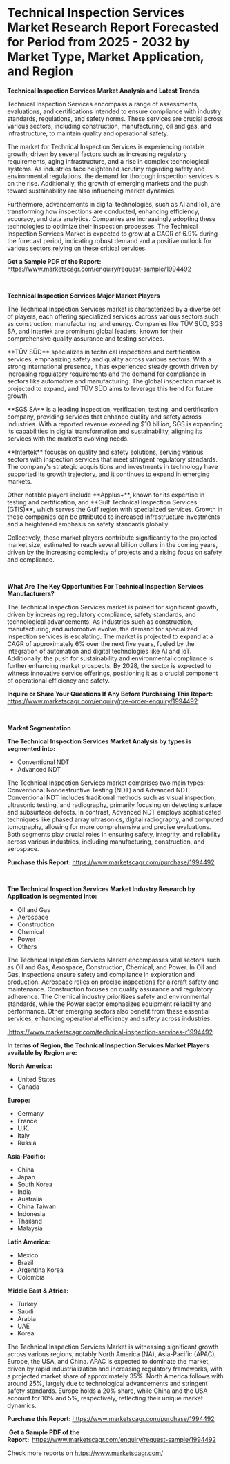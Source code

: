 <p><h1>Technical Inspection Services Market Research Report Forecasted for Period from 2025 -  2032 by Market Type, Market Application, and Region</h1></p><p><strong>Technical Inspection Services Market Analysis and Latest Trends</strong></p>
<p><p>Technical Inspection Services encompass a range of assessments, evaluations, and certifications intended to ensure compliance with industry standards, regulations, and safety norms. These services are crucial across various sectors, including construction, manufacturing, oil and gas, and infrastructure, to maintain quality and operational safety.</p><p>The market for Technical Inspection Services is experiencing notable growth, driven by several factors such as increasing regulatory requirements, aging infrastructure, and a rise in complex technological systems. As industries face heightened scrutiny regarding safety and environmental regulations, the demand for thorough inspection services is on the rise. Additionally, the growth of emerging markets and the push toward sustainability are also influencing market dynamics.</p><p>Furthermore, advancements in digital technologies, such as AI and IoT, are transforming how inspections are conducted, enhancing efficiency, accuracy, and data analytics. Companies are increasingly adopting these technologies to optimize their inspection processes. The Technical Inspection Services Market is expected to grow at a CAGR of 6.9% during the forecast period, indicating robust demand and a positive outlook for various sectors relying on these critical services.</p></p>
<p><strong>Get a Sample PDF of the Report:&nbsp;</strong> <a href="https://www.marketscagr.com/enquiry/request-sample/1994492?utm_campaign=2648&utm_medium=2&utm_source=Github&utm_content=ia&utm_term=10032025&utm_id=technical-inspection-services">https://www.marketscagr.com/enquiry/request-sample/1994492</a></p>
<p>&nbsp;</p>
<p><strong>Technical Inspection Services Major Market Players</strong></p>
<p><p>The Technical Inspection Services market is characterized by a diverse set of players, each offering specialized services across various sectors such as construction, manufacturing, and energy. Companies like TÜV SÜD, SGS SA, and Intertek are prominent global leaders, known for their comprehensive quality assurance and testing services.</p><p>**TÜV SÜD** specializes in technical inspections and certification services, emphasizing safety and quality across various sectors. With a strong international presence, it has experienced steady growth driven by increasing regulatory requirements and the demand for compliance in sectors like automotive and manufacturing. The global inspection market is projected to expand, and TÜV SÜD aims to leverage this trend for future growth.</p><p>**SGS SA** is a leading inspection, verification, testing, and certification company, providing services that enhance quality and safety across industries. With a reported revenue exceeding $10 billion, SGS is expanding its capabilities in digital transformation and sustainability, aligning its services with the market's evolving needs.</p><p>**Intertek** focuses on quality and safety solutions, serving various sectors with inspection services that meet stringent regulatory standards. The company's strategic acquisitions and investments in technology have supported its growth trajectory, and it continues to expand in emerging markets.</p><p>Other notable players include **Applus+**, known for its expertise in testing and certification, and **Gulf Technical Inspection Services (GTIS)**, which serves the Gulf region with specialized services. Growth in these companies can be attributed to increased infrastructure investments and a heightened emphasis on safety standards globally.</p><p>Collectively, these market players contribute significantly to the projected market size, estimated to reach several billion dollars in the coming years, driven by the increasing complexity of projects and a rising focus on safety and compliance.</p></p>
<p>&nbsp;</p>
<p><strong>What Are The Key Opportunities For Technical Inspection Services Manufacturers?</strong></p>
<p><p>The Technical Inspection Services market is poised for significant growth, driven by increasing regulatory compliance, safety standards, and technological advancements. As industries such as construction, manufacturing, and automotive evolve, the demand for specialized inspection services is escalating. The market is projected to expand at a CAGR of approximately 6% over the next five years, fueled by the integration of automation and digital technologies like AI and IoT. Additionally, the push for sustainability and environmental compliance is further enhancing market prospects. By 2028, the sector is expected to witness innovative service offerings, positioning it as a crucial component of operational efficiency and safety.</p></p>
<p><strong>Inquire or Share Your Questions If Any Before Purchasing This Report:</strong> <a href="https://www.marketscagr.com/enquiry/pre-order-enquiry/1994492?utm_campaign=2648&utm_medium=2&utm_source=Github&utm_content=ia&utm_term=10032025&utm_id=technical-inspection-services">https://www.marketscagr.com/enquiry/pre-order-enquiry/1994492</a></p>
<p>&nbsp;</p>
<p><strong>Market Segmentation</strong></p>
<p><strong>The Technical Inspection Services Market Analysis by types is segmented into:</strong></p>
<p><ul><li>Conventional NDT</li><li>Advanced NDT</li></ul></p>
<p><p>The Technical Inspection Services market comprises two main types: Conventional Nondestructive Testing (NDT) and Advanced NDT. Conventional NDT includes traditional methods such as visual inspection, ultrasonic testing, and radiography, primarily focusing on detecting surface and subsurface defects. In contrast, Advanced NDT employs sophisticated techniques like phased array ultrasonics, digital radiography, and computed tomography, allowing for more comprehensive and precise evaluations. Both segments play crucial roles in ensuring safety, integrity, and reliability across various industries, including manufacturing, construction, and aerospace.</p></p>
<p><strong>Purchase this Report:&nbsp;</strong><a href="https://www.marketscagr.com/purchase/1994492?utm_campaign=2648&utm_medium=2&utm_source=Github&utm_content=ia&utm_term=10032025&utm_id=technical-inspection-services">https://www.marketscagr.com/purchase/1994492</a></p>
<p>&nbsp;</p>
<p><strong>The Technical Inspection Services Market Industry Research by Application is segmented into:</strong></p>
<p><ul><li>Oil and Gas</li><li>Aerospace</li><li>Construction</li><li>Chemical</li><li>Power</li><li>Others</li></ul></p>
<p><p>The Technical Inspection Services Market encompasses vital sectors such as Oil and Gas, Aerospace, Construction, Chemical, and Power. In Oil and Gas, inspections ensure safety and compliance in exploration and production. Aerospace relies on precise inspections for aircraft safety and maintenance. Construction focuses on quality assurance and regulatory adherence. The Chemical industry prioritizes safety and environmental standards, while the Power sector emphasizes equipment reliability and performance. Other emerging sectors also benefit from these essential services, enhancing operational efficiency and safety across industries.</p></p>
<p><a href="https://www.marketscagr.com/technical-inspection-services-r1994492?utm_campaign=2648&utm_medium=2&utm_source=Github&utm_content=ia&utm_term=10032025&utm_id=technical-inspection-services">&nbsp;https://www.marketscagr.com/technical-inspection-services-r1994492</a></p>
<p><strong>In terms of Region, the Technical Inspection Services Market Players available by Region are:</strong></p>
<p>
    <p> <strong> North America: </strong>
        <ul>
            <li>United States</li>
            <li>Canada</li>
        </ul>
        </p> 
    <p> <strong> Europe: </strong>
        <ul>
            <li>Germany</li>
            <li>France</li>
            <li>U.K.</li>
            <li>Italy</li>
            <li>Russia</li>
        </ul>
        </p> 
    <p> <strong> Asia-Pacific: </strong>
        <ul>
            <li>China</li>
            <li>Japan</li>
            <li>South Korea</li>
            <li>India</li>
            <li>Australia</li>
            <li>China Taiwan</li>
            <li>Indonesia</li>
            <li>Thailand</li>
            <li>Malaysia</li>
        </ul>
        </p> 
    <p> <strong> Latin America: </strong>
        <ul>
            <li>Mexico</li>
            <li>Brazil</li>
            <li>Argentina Korea</li>
            <li>Colombia</li>
        </ul>
        </p> 
    <p> <strong> Middle East & Africa: </strong>
        <ul>
            <li>Turkey</li>
            <li>Saudi</li>
            <li>Arabia</li>
            <li>UAE</li>
            <li>Korea</li>
        </ul>
    </p>
    </p>
<p><p>The Technical Inspection Services Market is witnessing significant growth across various regions, notably North America (NA), Asia-Pacific (APAC), Europe, the USA, and China. APAC is expected to dominate the market, driven by rapid industrialization and increasing regulatory frameworks, with a projected market share of approximately 35%. North America follows with around 25%, largely due to technological advancements and stringent safety standards. Europe holds a 20% share, while China and the USA account for 10% and 5%, respectively, reflecting their unique market dynamics.</p></p>
<p><strong>Purchase this Report: </strong><a href="https://www.marketscagr.com/purchase/1994492?utm_campaign=2648&utm_medium=2&utm_source=Github&utm_content=ia&utm_term=10032025&utm_id=technical-inspection-services">https://www.marketscagr.com/purchase/1994492</a></p>
<p>&nbsp;<strong>Get a Sample PDF of the Report:&nbsp;&nbsp;</strong><a href="https://www.marketscagr.com/enquiry/request-sample/1994492?utm_campaign=2648&utm_medium=2&utm_source=Github&utm_content=ia&utm_term=10032025&utm_id=technical-inspection-services">https://www.marketscagr.com/enquiry/request-sample/1994492</a></p>
<p><strong></strong></p>
<p>Check more reports on <a href="https://www.marketscagr.com/?utm_campaign=2648&utm_medium=2&utm_source=Github&utm_content=ia&utm_term=10032025&utm_id=technical-inspection-services">https://www.marketscagr.com/</a></p>